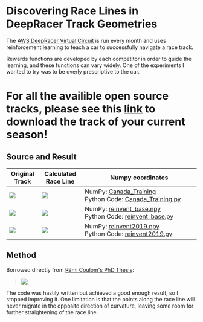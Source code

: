 # Discovering Race Lines in DeepRacer Track Geometries


The [AWS DeepRacer Virtual Circuit](http://deepracerleague.com) is run every month and uses reinforcement learning to teach a car to successfully navigate a race track.  

Rewards functions are developed by each competitor in order to guide the learning, and these functions can vary widely.  One of the experiments I wanted to try was to be overly prescriptive to the car.  

# For all the availible open source tracks, please see this [link](https://github.com/aws-deepracer-community/deepracer-race-data/tree/main/raw_data/tracks) to download the track of your current season!


## Source and Result

| Original Track | Calculated Race Line | Numpy coordinates |
|----------------|----------------------|-------------------|
| ![](assets/Canada.png) | ![](assets/Canada_Race.png) | NumPy:&nbsp;[Canada_Training](racelines/Canada_Training-1000-4-2019-10-11-163418.npy) Python&nbsp;Code:&nbsp;[Canada_Training.py](racelines/Canada_Training-1000-4-2019-10-11-163418.py) |
| ![](assets/reinvent.png) | ![](assets/reinvent_race.png) | NumPy:&nbsp;[reinvent_base.npy](racelines/reinvent_base-400-4-2019-10-11-161903.npy) Python&nbsp;Code:&nbsp;[reinvent_base.py](racelines/reinvent_base-400-4-2019-10-11-161903.py) |
| ![](assets/reinvent2019.png) | ![](assets/reinvent2019_race.png) | NumPy:&nbsp;[reinvent2019.npy](racelines/reInvent2019_track-1000-4-2019-11-09-113228.npy) Python&nbsp;Code:&nbsp;[reinvent2019.py](racelines/reInvent2019_track-1000-4-2019-11-09-113228.py)



## Method

Borrowed directly from [Rémi Coulom's PhD Thesis](https://www.remi-coulom.fr/Thesis/):

> ![](assets/algorithm.png)

The code was hastily written but achieved a good enough result, so I stopped improving it.  One limitation is that the points along the race line will never migrate in the opposite direction of curvature, leaving some room for further straightening of the race line.
